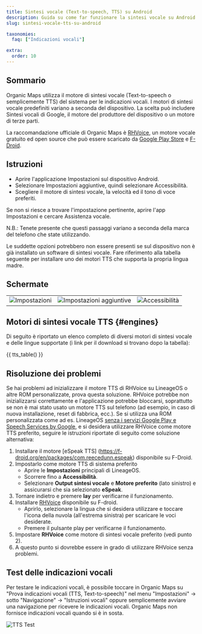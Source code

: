 ```yaml
---
title: Sintesi vocale (Text-to-speech, TTS) su Android
description: Guida su come far funzionare la sintesi vocale su Android
slug: sintesi-vocale-tts-su-android

taxonomies:
  faq: ["Indicazioni vocali"]

extra:
  order: 10
---
```


## Sommario

Organic Maps utilizza il motore di sintesi vocale (Text-to-speech o semplicemente TTS) del sistema per le indicazioni vocali. I motori di sintesi vocale predefiniti variano a seconda del dispositivo. La scelta può includere Sintesi vocali di Google, il motore del produttore del dispositivo o un motore di terze parti.

La raccomandazione ufficiale di Organic Maps è [RHVoice](https://rhvoice.org/), un motore vocale gratuito ed open source che può essere scaricato da [Google Play Store](https://play.google.com/store/apps/details?id=com.github.olga_yakovleva.rhvoice.android) e [F-Droid](https://f-droid.org/en/packages/com.github.olga_yakovleva.rhvoice.android/).

## Istruzioni

- Aprire l'applicazione Impostazioni sul dispositivo Android.
- Selezionare Impostazioni aggiuntive, quindi selezionare Accessibilità.
- Scegliere il motore di sintesi vocale, la velocità ed il tono di voce preferiti.

Se non si riesce a trovare l'impostazione pertinente, aprire l'app Impostazioni e cercare Assistenza vocale.

N.B.: Tenete presente che questi passaggi variano a seconda della marca del telefono che state utilizzando.

Le suddette opzioni potrebbero non essere presenti se sul dispositivo non è già installato un software di sintesi vocale. Fare riferimento alla tabella seguente per installare uno dei motori TTS che supporta la propria lingua madre.

## Schermate

|             |             |             |
| ----------- | ----------- | ----------- |
![Impostazioni](tts_config_1.jpg "Impostazioni") | ![Impostazioni aggiuntive](tts_config_2.jpg "Impostazioni aggiuntive")| ![Accessibilità](tts_config_3.jpg "Accessibilità")

## Motori di sintesi vocale TTS {#engines}

Di seguito è riportato un elenco completo di diversi motori di sintesi vocale e delle lingue supportate (i link per il download si trovano dopo la tabella):

{{ tts_table() }}

## Risoluzione dei problemi

Se hai problemi ad inizializzare il motore TTS di RHVoice su LineageOS o altre ROM personalizzate, prova questa soluzione. RHVoice potrebbe non inizializzarsi correttamente e l'applicazione potrebbe bloccarsi, soprattutto se non è mai stato usato un motore TTS sul telefono (ad esempio, in caso di nuova installazione, reset di fabbrica, ecc.). Se si utilizza una ROM personalizzata come ad es. LineageOS <ins>senza i servizi Google Play e Speech Services by Google</ins>, e si desidera utilizzare RHVoice come motore TTS preferito, seguire le istruzioni riportate di seguito come soluzione alternativa:

1. Installare il motore [eSpeak TTS] (https://f-droid.org/en/packages/com.reecedunn.espeak) disponibile su F-Droid.
2. Impostarlo come motore TTS di sistema preferito
    - Aprire le **Impostazioni** principali di LineageOS.
    - Scorrere fino a **Accessibilità**.
    - Selezionare **Output sintesi vocale** e **Motore preferito** (lato sinistro) e assicurarsi che sia selezionato **eSpeak**.
3. Tornare indietro e premere **lay** per verificarne il funzionamento.
4. Installare [RHVoice](https://f-droid.org/en/packages/com.github.olga_yakovleva.rhvoice.android/) disponibile su F-droid.
    - Aprirlo, selezionare la lingua che si desidera utilizzare e toccare l'icona della nuvola (all'estrema sinistra) per scaricare le voci desiderate.
    - Premere il pulsante play per verificarne il funzionamento.
5. Impostare **RHVoice** come motore di sintesi vocale preferito (vedi punto 2).
6. A questo punto si dovrebbe essere in grado di utilizzare RHVoice senza problemi.

## Test delle indicazioni vocali

Per testare le indicazioni vocali, è possibile toccare in Organic Maps su "Prova indicazioni vocali (TTS, Text-to-speech)" nel menu "Impostazioni" → sotto "Navigazione" → "Istruzioni vocali" oppure semplicemente avviare una navigazione per ricevere le indicazioni vocali. Organic Maps non fornisce indicazioni vocali quando si è in sosta.

![TTS Test](tts_test.png "TTS Test")
